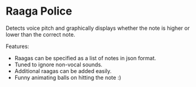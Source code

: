Raaga Police
============

Detects voice pitch and graphically displays whether the note is higher or lower than 
the correct note.

Features:
  * Raagas can be specified as a list of notes in json format.
  * Tuned to ignore non-vocal sounds.
  * Additional raagas can be added easily.
  * Funny animating balls on hitting the note :)





